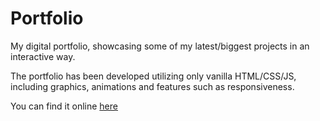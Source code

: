 # Portfolio
My digital portfolio, showcasing some of my latest/biggest projects in an interactive way.

The portfolio has been developed utilizing only vanilla HTML/CSS/JS, including graphics, animations and features such as responsiveness.

You can find it online [here](https://fred-ef.github.io/portfolio/)
